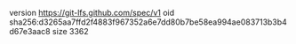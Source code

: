 version https://git-lfs.github.com/spec/v1
oid sha256:d3265aa7ffd2f4883f967352a6e7dd80b7be58ea994ae083713b3b4d67e3aac8
size 3362
